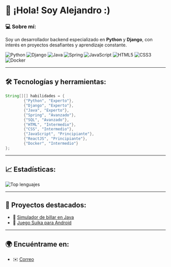 # 👋 ¡Hola! Soy Alejandro :)

### 💻 Sobre mí:
Soy un desarrollador backend especializado en **Python** y **Django**, con interés en proyectos desafiantes y aprendizaje constante.

![Python](https://img.shields.io/badge/Python-3776AB?style=for-the-badge&logo=python&logoColor=white)
![Django](https://img.shields.io/badge/Django-092E20?style=for-the-badge&logo=django&logoColor=green)
![Java](https://img.shields.io/badge/Java-ED8B00?style=for-the-badge&logo=java&logoColor=white)
![Spring](https://img.shields.io/badge/Spring-6DB33F?style=for-the-badge&logo=spring&logoColor=white)
![JavaScript](https://img.shields.io/badge/JavaScript-F7DF1E?style=for-the-badge&logo=javascript&logoColor=black)
![HTML5](https://img.shields.io/badge/HTML5-E34F26?style=for-the-badge&logo=html5&logoColor=white)
![CSS3](https://img.shields.io/badge/CSS3-1572B6?style=for-the-badge&logo=css3&logoColor=white)
![Docker](https://img.shields.io/badge/Docker-2496ED?style=for-the-badge&logo=docker&logoColor=white)

---

## 🛠️ Tecnologías y herramientas:
```java
String[][] habilidades = {
        {"Python", "Experto"},
        {"Django", "Experto"},
        {"Java", "Experto"},
        {"Spring", "Avanzado"},
        {"SQL", "Avanzado"},
        {"HTML", "Intermedio"},
        {"CSS", "Intermedio"},
        {"JavaScript", "Principiante"},
        {"ReactJS", "Principiante"},
        {"Docker", "Intermedio"}
};
```

---

## 📈 Estadísticas:
![Top lenguajes](https://github-readme-stats.vercel.app/api/top-langs/?username=lioteronn&layout=compact&theme=radical)

---

## 🌟 Proyectos destacados:
- 🎱 [Simulador de billar en Java](https://github.com/usuario/billar)
- 📱 [Juego Suika para Android](https://github.com/Lioteronn/pixelated-suika-game)

---

## 🌍 Encuéntrame en:
- ✉️ [Correo](mailto:alex.perez.informatica@gmail.com)
